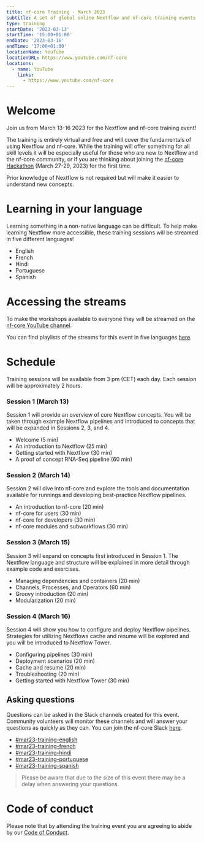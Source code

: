 ```yaml
---
title: nf-core Training - March 2023
subtitle: A set of global online Nextflow and nf-core training events
type: training
startDate: '2023-03-13'
startTime: '15:00+01:00'
endDate: '2023-03-16'
endTime: '17:00+01:00'
locationName: YouTube
locationURL: https://www.youtube.com/nf-core
locations:
  - name: YouTube
    links:
      - https://www.youtube.com/nf-core
---
```


# Welcome

Join us from March 13-16 2023 for the Nextflow and nf-core training event!

The training is entirely virtual and free and will cover the fundamentals of using Nextflow and nf-core.
While the training will offer something for all skill levels it will be especially useful for those who are new to Nextflow and the nf-core community, or if you are thinking about joining the [nf-core Hackathon](https://nf-co.re/events/2023/hackathon-march-2023) (March 27-29, 2023) for the first time.

Prior knowledge of Nextflow is not required but will make it easier to understand new concepts.

# Learning in your language

Learning something in a non-native language can be difficult. To help make learning Nextflow more accessible, these training sessions will be streamed in five different languages!

- English
- French
- Hindi
- Portuguese
- Spanish

# Accessing the streams

To make the workshops available to everyone they will be streamed on the [nf-core YouTube channel](https://www.youtube.com/c/nf-core).

You can find playlists of the streams for this event in five languages [here](https://www.youtube.com/@nf-core/playlists?view=50&sort=dd&shelf_id=2).

# Schedule

Training sessions will be available from 3 pm (CET) each day. Each session will be approximately 2 hours.

### Session 1 (March 13)

Session 1 will provide an overview of core Nextflow concepts. You will be taken through example Nextflow pipelines and introduced to concepts that will be expanded in Sessions 2, 3, and 4.

- Welcome (5 min)
- An introduction to Nextflow (25 min)
- Getting started with Nextflow (30 min)
- A proof of concept RNA-Seq pipeline (60 min)

### Session 2 (March 14)

Session 2 will dive into nf-core and explore the tools and documentation available for runnings and developing best-practice Nextflow pipelines.

- An introduction to nf-core (20 min)
- nf-core for users (30 min)
- nf-core for developers (30 min)
- nf-core modules and subworkflows (30 min)

### Session 3 (March 15)

Session 3 will expand on concepts first introduced in Session 1. The Nextflow language and structure will be explained in more detail through example code and exercises.

- Managing dependencies and containers (20 min)
- Channels, Processes, and Operators (60 min)
- Groovy introduction (20 min)
- Modularization (20 min)

### Session 4 (March 16)

Session 4 will show you how to configure and deploy Nextflow pipelines. Strategies for utilizing Nextflows cache and resume will be explored and you will be introduced to Nextflow Tower.

- Configuring pipelines (30 min)
- Deployment scenarios (20 min)
- Cache and resume (20 min)
- Troubleshooting (20 min)
- Getting started with Nextflow Tower (30 min)

## Asking questions

Questions can be asked in the Slack channels created for this event. Community volunteers will monitor these channels and will answer your questions as quickly as they can. You can join the nf-core Slack [here](https://nf-co.re/join/slack).

- [#mar23-training-english](https://nfcore.slack.com/archives/C04RU8PCKNK)
- [#mar23-training-french](https://nfcore.slack.com/archives/C04S26Q4Z46)
- [#mar23-training-hindi](https://nfcore.slack.com/archives/C04S8QLNB7C)
- [#mar23-training-portuguese](https://nfcore.slack.com/archives/C04SYFF7BLG)
- [#mar23-training-spanish](https://nfcore.slack.com/archives/C04RU921X63)

> Please be aware that due to the size of this event there may be a delay when answering your questions.

# Code of conduct

Please note that by attending the training event you are agreeing to abide by our [Code of Conduct](https://nf-co.re/code_of_conduct).
